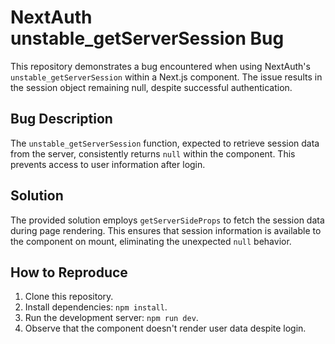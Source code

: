 # NextAuth unstable_getServerSession Bug

This repository demonstrates a bug encountered when using NextAuth's `unstable_getServerSession` within a Next.js component.  The issue results in the session object remaining null, despite successful authentication.

## Bug Description

The `unstable_getServerSession` function, expected to retrieve session data from the server, consistently returns `null` within the component.  This prevents access to user information after login.

## Solution

The provided solution employs `getServerSideProps` to fetch the session data during page rendering.  This ensures that session information is available to the component on mount, eliminating the unexpected `null` behavior.

## How to Reproduce

1. Clone this repository.
2. Install dependencies: `npm install`.
3. Run the development server: `npm run dev`.
4. Observe that the component doesn't render user data despite login.